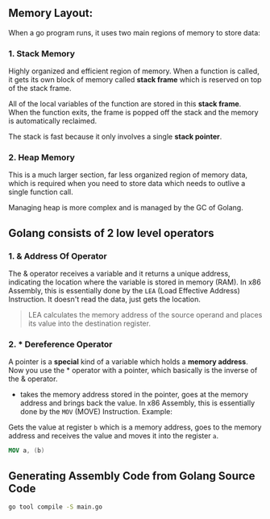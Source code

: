 ## Memory Layout:
When a go program runs, it uses two main regions of memory to store data:

### 1. Stack Memory
Highly organized and efficient region of memory. When a function is called,
it gets its own block of memory called **stack frame** which is reserved on top of the stack frame.

All of the local variables of the function are stored in this **stack frame**. When the function
exits, the frame is popped off the stack and the memory is automatically reclaimed.

The stack is fast because it only involves a single **stack pointer**.

### 2. Heap Memory
This is a much larger section, far less organized region of memory data,
which is required when you need to store data which needs to outlive a 
single function call.

Managing heap is more complex and is managed by the GC of Golang.

## Golang consists of 2 low level operators

### 1. & Address Of Operator
The & operator receives a variable and it returns a unique address,
indicating the location where the variable is stored in memory (RAM).
In x86 Assembly, this is essentially done by the `LEA` (Load Effective Address) Instruction.
It doesn't read the data, just gets the location.

> LEA calculates the memory address of the source operand and places its value into the destination register.

### 2. * Dereference Operator
A pointer is a **special** kind of a variable which holds a **memory address**.
Now you use the * operator with a pointer, which basically is the inverse of the & operator.
* takes the memory address stored in the pointer, goes at the memory address and brings back the value.
In x86 Assembly, this is essentially done by the `MOV` (MOVE) Instruction.
Example:

Gets the value at register `b` which is a memory address, goes to the memory address 
and receives the value and moves it into the register `a`.
```nasm
MOV a, (b)
```


## Generating Assembly Code from Golang Source Code
```bash
go tool compile -S main.go
```
